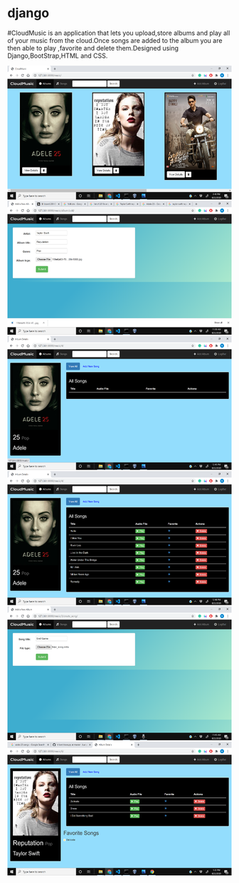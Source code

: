 # django
#CloudMusic is an application that lets you upload,store albums and play all of your music from the cloud.Once songs are added to the album you are then able to play ,favorite and delete them.Designed using Django,BootStrap,HTML and CSS.

<img src="Front Page of the CloudMusic.png" style="width:800px;height:300px;">

<img src="Album-add.png" style="width:800px;height:300px;">

<img src="After Adding Album.png" style="width:800px;height:300px;">

<img src="After Adding all Songs.png" style="width:800px;height:300px;">

<img src="How to add Songs.png" style="width:800px;height:300px;">


<img src="Favorite the Song.png" style="width:800px;height:300px;">






